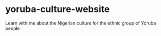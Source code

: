 # yoruba-culture-website
Learn with me about the Nigerian culture for the ethnic group of Yoruba people
